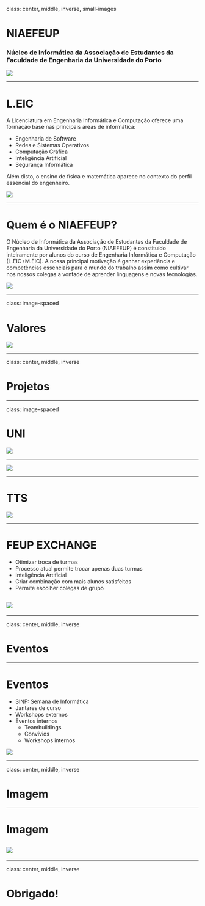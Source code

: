 class: center, middle, inverse, small-images

# NIAEFEUP

### Núcleo de Informática da Associação de Estudantes da Faculdade de Engenharia da Universidade do Porto

![](./pic1.png)

---

# L.EIC

A Licenciatura em Engenharia Informática e Computação oferece uma formação base nas principais áreas de informática:

- Engenharia de Software
- Redes e Sistemas Operativos
- Computação Gráfica
- Inteligência Artificial
- Segurança Informática

Além disto, o ensino de física e matemática aparece no contexto do perfil essencial do engenheiro.

![](./engenharia_informatica.jpeg)

---

# Quem é o NIAEFEUP?

O Núcleo de Informática da Associação de Estudantes da Faculdade de Engenharia da Universidade do Porto (NIAEFEUP) é constituído inteiramente por alunos do curso de Engenharia Informática e Computação (L.EIC+M.EIC). A nossa principal motivação é ganhar experiência e competências essenciais para o mundo do trabalho assim como cultivar nos nossos colegas a vontade de aprender linguagens e novas tecnologias.

![](./FEUP.jpg)

---

class: image-spaced

# Valores

![](./valores.png)

---

class: center, middle, inverse

# Projetos

---

class: image-spaced

# UNI

![](./uni.jpg)

---

![](./nijobs.png)

---

# TTS

![](./tts.png)

---

# FEUP EXCHANGE

- Otimizar troca de turmas
- Processo atual permite trocar apenas duas turmas
- Inteligência Artificial
- Criar combinação com mais alunos satisfeitos
- Permite escolher colegas de grupo

## ![](./ai.jpg)

---

class: center, middle, inverse

# Eventos

---

# Eventos

- SINF: Semana de Informática
- Jantares de curso
- Workshops externos
- Eventos internos
  - Teambuildings
  - Convívios
  - Workshops internos

![](./sinf.png)

---

class: center, middle, inverse

# Imagem

---

# Imagem

## ![](./camisolas.png)

---

class: center, middle, inverse

# Obrigado!
